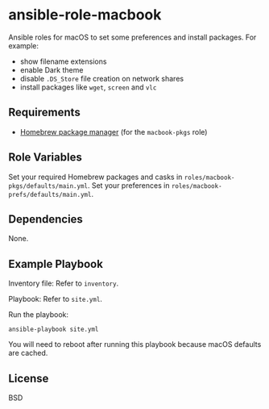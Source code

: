 ansible-role-macbook
=========

Ansible roles for macOS to set some preferences and install packages. For example:

 - show filename extensions
 - enable Dark theme
 - disable `.DS_Store` file creation on network shares
 - install packages like `wget`, `screen` and `vlc`

Requirements
------------

 - [Homebrew package manager](https://brew.sh/) (for the `macbook-pkgs` role)

Role Variables
--------------

Set your required Homebrew packages and casks in `roles/macbook-pkgs/defaults/main.yml`.
Set your preferences in `roles/macbook-prefs/defaults/main.yml`.

Dependencies
------------

None.

Example Playbook
----------------

Inventory file: Refer to `inventory`.

Playbook: Refer to `site.yml`.

Run the playbook:

    ansible-playbook site.yml

You will need to reboot after running this playbook because macOS defaults are cached.

License
-------

BSD
